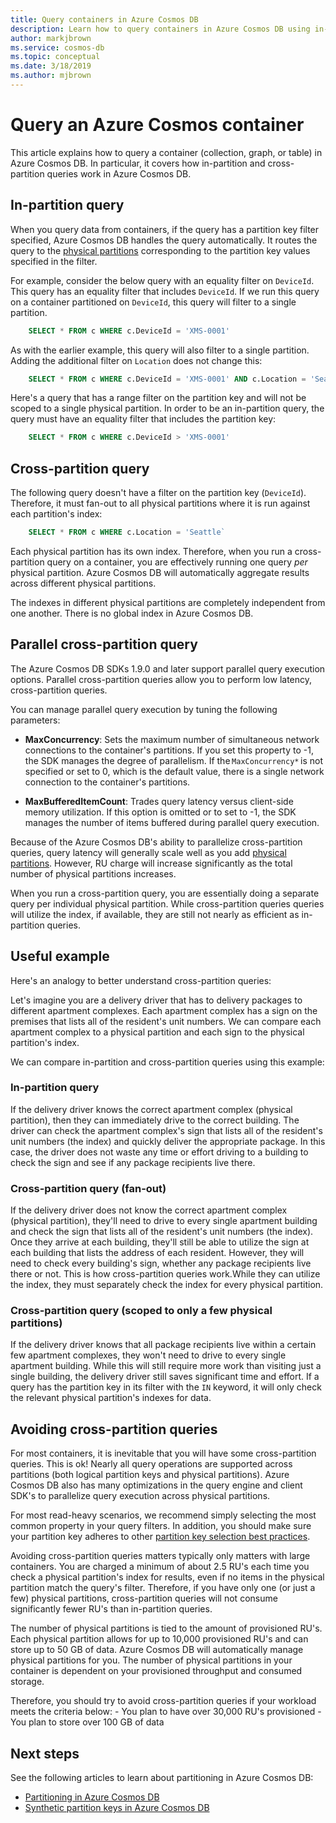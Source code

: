 ```yaml
---
title: Query containers in Azure Cosmos DB
description: Learn how to query containers in Azure Cosmos DB using in-partition and cross-partition queries
author: markjbrown
ms.service: cosmos-db
ms.topic: conceptual
ms.date: 3/18/2019
ms.author: mjbrown
---
```


# Query an Azure Cosmos container

This article explains how to query a container (collection, graph, or table) in Azure Cosmos DB. In particular, it covers how in-partition and cross-partition queries work in Azure Cosmos DB.

## In-partition query

When you query data from containers, if the query has a partition key filter specified, Azure Cosmos DB handles the query automatically. It routes the query to the [physical partitions](partition-data.md#physical-partitions) corresponding to the partition key values specified in the filter.

For example, consider the below query with an equality filter on `DeviceId`. This query has an equality filter that includes `DeviceId`. If we run this query on a container partitioned on `DeviceId`, this query will filter to a single partition.

```sql
    SELECT * FROM c WHERE c.DeviceId = 'XMS-0001'
```

As with the earlier example,  this query will also filter to a single partition. Adding the additional filter on `Location` does not change this:

```sql
    SELECT * FROM c WHERE c.DeviceId = 'XMS-0001' AND c.Location = 'Seattle`
```

Here's a query that has a range filter on the partition key and will not be scoped to a single physical partition. In order to be an in-partition query, the query must have an equality filter that includes the partition key:

```sql
    SELECT * FROM c WHERE c.DeviceId > 'XMS-0001'
```

## Cross-partition query

The following query doesn't have a filter on the partition key (`DeviceId`). Therefore, it must fan-out to all physical partitions where it is run against each partition's index:

```sql
    SELECT * FROM c WHERE c.Location = 'Seattle`
```

Each physical partition has its own index. Therefore, when you run a cross-partition query on a container, you are effectively running one query *per* physical partition. Azure Cosmos DB will automatically aggregate results across different physical partitions.

The indexes in different physical partitions are completely independent from one another. There is no global index in Azure Cosmos DB.

## Parallel cross-partition query

The Azure Cosmos DB SDKs 1.9.0 and later support parallel query execution options. Parallel cross-partition queries allow you to perform low latency, cross-partition queries. 

You can manage parallel query execution by tuning the following parameters:

- **MaxConcurrency**: Sets the maximum number of simultaneous network connections to the container's partitions. If you set this property to -1, the SDK manages the degree of parallelism. If the `MaxConcurrency*` is not specified or set to 0, which is the default value, there is a single network connection to the container's partitions.

- **MaxBufferedItemCount**: Trades query latency versus client-side memory utilization. If this option is omitted or to set to -1, the SDK manages the number of items buffered during parallel query execution.

Because of the Azure Cosmos DB's ability to parallelize cross-partition queries, query latency will generally scale well as you add [physical partitions](partition-data.md#physical-partitions). However, RU charge will increase significantly as the total number of physical partitions increases.

When you run a cross-partition query, you are essentially doing a separate query per individual physical partition. While cross-partition queries queries will utilize the index, if available, they are still not nearly as efficient as in-partition queries.

## Useful example

Here's an analogy to better understand  cross-partition queries:

Let's imagine you are a delivery driver that has to delivery packages to different apartment complexes. Each apartment complex has a sign on the premises that lists all of the resident's unit numbers. We can compare each apartment complex to a physical partition and each sign to the physical partition's index.

We can compare in-partition and cross-partition queries using this example:

### In-partition query

If the delivery driver knows the correct apartment complex (physical partition), then they can immediately drive to the correct building. The driver can check the apartment complex's sign that lists all of the resident's unit numbers (the index) and quickly deliver the appropriate package. In this case, the driver does not waste any time or effort driving to a building to check the sign and see if any package recipients live there.

### Cross-partition query (fan-out)

If the delivery driver does not know the correct apartment complex (physical partition), they'll need to drive to every single apartment building and check the sign that lists all of the resident's unit numbers (the index). Once they arrive at each building, they'll still be able to utilize the sign at each building that lists the address of each resident. However, they will need to check every building's sign, whether any package recipients live there or not. This is how cross-partition queries work.While they can utilize the index, they must separately check the index for every physical partition.

### Cross-partition query (scoped to only a few physical partitions)

If the delivery driver knows that all package recipients live within a certain few apartment complexes, they won't need to drive to every single apartment building. While this will still require more work than visiting just a single building, the delivery driver still saves significant time and effort. If a query has the partition key in its filter with the `IN` keyword, it will only check the relevant physical partition's indexes for data.

## Avoiding cross-partition queries

For most containers, it is inevitable that you will have some cross-partition queries. This is ok! Nearly all query operations are supported across partitions (both logical partition keys and physical partitions). Azure Cosmos DB also has many optimizations in the query engine and client SDK's to parallelize query execution across physical partitions.

For most read-heavy scenarios, we recommend simply selecting the most common property in your query filters. In addition, you should make sure your partition key adheres to other [partition key selection best practices](partitioning-overview.md#choose-partitionkey).

Avoiding cross-partition queries matters typically only matters with large containers. You are charged a minimum of about 2.5 RU's each time you check a physical partition's index for results, even if no items in the physical partition match the query's filter. Therefore, if you have only one (or just a few) physical partitions, cross-partition queries will not consume significantly fewer RU's than in-partition queries.

The number of physical partitions is tied to the amount of provisioned RU's. Each physical partition allows for up to 10,000 provisioned RU's and can store up to 50 GB of data. Azure Cosmos DB will automatically manage physical partitions for you. The number of physical partitions in your container is dependent on your provisioned throughput and consumed storage.

Therefore, you should try to avoid cross-partition queries if your workload meets the criteria below:
    - You plan to have over 30,000 RU's provisioned
    - You plan to store over 100 GB of data

## Next steps

See the following articles to learn about partitioning in Azure Cosmos DB:

- [Partitioning in Azure Cosmos DB](partitioning-overview.md)
- [Synthetic partition keys in Azure Cosmos DB](synthetic-partition-keys.md)
